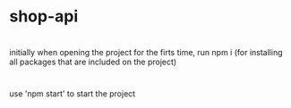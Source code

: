 # shop-api

#
initially when opening the project for the firts time, run npm i (for installing all packages that are included on the project)
#

#
use 'npm start' to start the project
#

